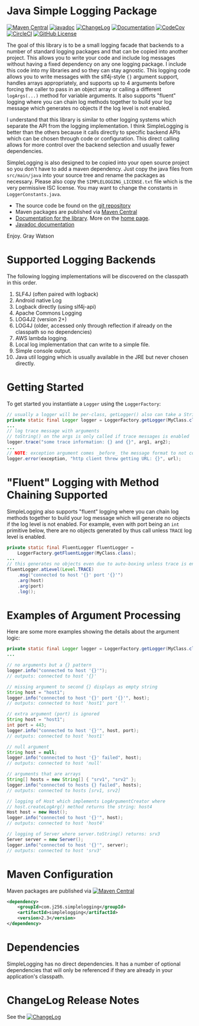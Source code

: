 Java Simple Logging Package
===========================

[![Maven Central](https://maven-badges.herokuapp.com/maven-central/com.j256.simplelogging/simplelogging/badge.svg?style=flat-square)](https://mvnrepository.com/artifact/com.j256.simplelogging/simplelogging/latest)
[![javadoc](https://javadoc.io/badge2/com.j256.simplelogging/simplelogging/javadoc.svg)](https://javadoc.io/doc/com.j256.simplelogging/simplelogging)
[![ChangeLog](https://img.shields.io/github/v/release/j256/simplelogging?label=changelog&display_name=release)](https://github.com/j256/simplelogging/blob/master/src/main/javadoc/doc-files/changelog.txt)
[![Documentation](https://img.shields.io/github/v/release/j256/simplelogging?label=documentation&display_name=release)](https://htmlpreview.github.io/?https://github.com/j256/simplelogging/blob/master/src/main/javadoc/doc-files/simplelogging.html)
[![CodeCov](https://img.shields.io/codecov/c/github/j256/simplelogging.svg)](https://codecov.io/github/j256/simplelogging/)
[![CircleCI](https://circleci.com/gh/j256/simplelogging.svg?style=shield)](https://circleci.com/gh/j256/simplelogging)
[![GitHub License](https://img.shields.io/github/license/j256/simplelogging)](https://github.com/j256/simplelogging/blob/master/LICENSE.txt)

The goal of this library is to be a small logging facade that backends to a number of standard logging packages and that
can be copied into another project.  This allows you to write your code and include log messages without having a fixed
dependency on any one logging package.  I include this code into my libraries and so they can stay agnostic.  This
logging code allows you to write messages with the slf4j-style `{}` argument support, handles arrays appropriately, and
supports up to 4 arguments before forcing the caller to pass in an object array or calling a different `logArgs(...)`
method for variable arguments.  It also supports "fluent" logging where you can chain log methods together to build your
log message which generates no objects if the log level is not enabled.

I understand that this library is similar to other logging systems which separate the API from the logging
implementation.  I think SimpleLogging is better than the others because it calls directly to specific backend APIs
which can be chosen through code or configuration. This direct calling allows for more control over the backend
selection and usually fewer dependencies.

SimpleLogging is also designed to be copied into your open source project so you don't have to add a maven dependency.
Just copy the java files from ``src/main/java`` into your source tree and rename the packages as necessary.  Please also
copy the ``SIMPLELOGGING_LICENSE.txt`` file which is the very permissive ISC license.  You may want to change the
constants in ``LoggerConstants.java``.

* The source code be found on the [git repository](https://github.com/j256/simplelogging)
* Maven packages are published via [Maven Central](https://mvnrepository.com/artifact/com.j256.simplelogging/simplelogging/latest)
* [Documentation for the library](https://htmlpreview.github.io/?https://github.com/j256/simplelogging/blob/master/src/main/javadoc/doc-files/simplelogging.html).  More on the [home page](https://256stuff.com/sources/simplelogging/).
* [Javadoc documentation](https://javadoc.io/doc/com.j256.simplelogging/simplelogging)

Enjoy.  Gray Watson

# Supported Logging Backends

The following logging implementations will be discovered on the classpath in this order.

1. SLF4J (often paired with logback)
2. Android native Log
3. Logback directly (using slf4j-api)
4. Apache Commons Logging
5. LOG4J2 (version 2+)
6. LOG4J (older, accessed only through reflection if already on the classpath so no dependencies)
7. AWS lambda logging.
8. Local log implementation that can write to a simple file.
9. Simple console output.
10. Java util logging which is usually available in the JRE but never chosen directly. 

# Getting Started

To get started you instantiate a `Logger` using the `LoggerFactory`:

```java
// usually a logger will be per-class, getLogger() also can take a String label
private static final Logger logger = LoggerFactory.getLogger(MyClass.class);
...
// log trace message with arguments
// toString() on the args is only called if trace messages is enabled
logger.trace("some trace information: {} and {}", arg1, arg2);
...
// NOTE: exception argument comes _before_ the message format to not confuse the arguments
logger.error(exception, "http client threw getting URL: {}", url);
```

# "Fluent" Logging with Method Chaining Supported

SimpleLogging also supports "fluent" logging where you can chain log methods together to build your
log message which will generate no objects if the log level is not enabled.  For example, even with
port being an `int` primitive below, there are no objects generated by thus call unless `TRACE` log
level is enabled.

```java
private static final FluentLogger fluentLogger =
    LoggerFactory.getFluentLogger(MyClass.class);
...
// this generates no objects even due to auto-boxing unless trace is enabled
fluentLogger.atLevel(Level.TRACE)
    .msg("connected to host '{}' port '{}'")
    .arg(host)
    .arg(port)
    .log();
```

# Examples of Argument Processing

Here are some more examples showing the details about the argument logic:

```java
private static final Logger logger = LoggerFactory.getLogger(MyClass.class);
...

// no arguments but a {} pattern
logger.info("connected to host '{}'");
// outputs: connected to host '{}'

// missing argument to second {} displays as empty string
String host = "host1";
logger.info("connected to host '{}' port '{}'", host);
// outputs: connected to host 'host1' port ''

// extra argument (port) is ignored
String host = "host1";
int port = 443;
logger.info("connected to host '{}'", host, port);
// outputs: connected to host 'host1'

// null argument
String host = null;
logger.info("connected to host '{}' failed", host);
// outputs: connected to host 'null'

// arguments that are arrays
String[] hosts = new String[] { "srv1", "srv2" };
logger.info("connected to hosts {} failed", hosts);
// outputs: connected to hosts [srv1, srv2]

// logging of Host which implements LogArgumentCreator where
// host.createLogArg() method returns the string: host4
Host host = new Host();
logger.info("connected to host '{}'", host);
// outputs: connected to host 'host4'

// logging of Server where server.toString() returns: srv3
Server server = new Server();
logger.info("connected to host '{}'", server);
// outputs: connected to host 'srv3'
```

# Maven Configuration

Maven packages are published via [![Maven Central](https://maven-badges.herokuapp.com/maven-central/com.j256.simplelogging/simplelogging/badge.svg?style=flat-square)](https://mvnrepository.com/artifact/com.j256.simplelogging/simplelogging/latest)

``` xml
<dependency>
	<groupId>com.j256.simplelogging</groupId>
	<artifactId>simplelogging</artifactId>
	<version>2.3</version>
</dependency>
```

# Dependencies

SimpleLogging has no direct dependencies.  It has a number of optional dependencies that will only be referenced if
they are already in your application's classpath.

# ChangeLog Release Notes

See the [![ChangeLog](https://img.shields.io/github/v/release/j256/simplelogging?label=changelog)](https://github.com/j256/simplelogging/blob/master/src/main/javadoc/doc-files/changelog.txt)
